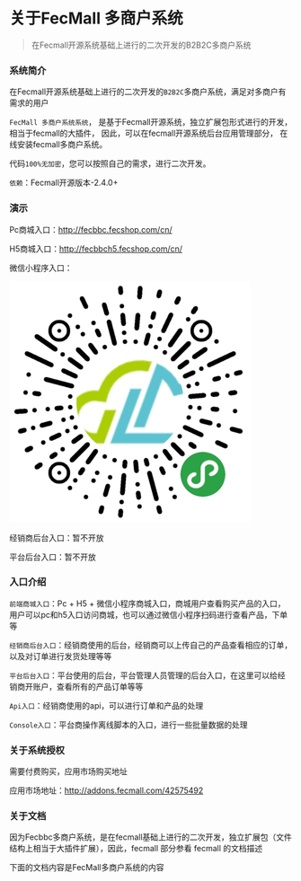 关于FecMall 多商户系统
=========

> 在Fecmall开源系统基础上进行的二次开发的B2B2C多商户系统


### 系统简介

在Fecmall开源系统基础上进行的二次开发的`B2B2C`多商户系统，满足对多商户有需求的用户

`FecMall 多商户系统系统`，
是基于Fecmall开源系统，独立扩展包形式进行的开发，相当于fecmall的大插件，
因此，可以在fecmall开源系统后台应用管理部分，
在线安装fecmall多商户系统。

代码`100%无加密`，您可以按照自己的需求，进行二次开发。

`依赖`：Fecmall开源版本-2.4.0+


### 演示

Pc商城入口：http://fecbbc.fecshop.com/cn/


H5商城入口：http://fecbbch5.fecshop.com/cn/

微信小程序入口：

![](images/micro.jpg)


经销商后台入口：暂不开放


平台后台入口：暂不开放


### 入口介绍

`前端商城入口`：Pc + H5 + 微信小程序商城入口，商城用户查看购买产品的入口，用户可以pc和h5入口访问商城，也可以通过微信小程序扫码进行查看产品，下单等

`经销商后台入口`：经销商使用的后台，经销商可以上传自己的产品查看相应的订单，以及对订单进行发货处理等等

`平台后台入口`：平台使用的后台，平台管理人员管理的后台入口，在这里可以给经销商开账户，查看所有的产品订单等等

`Api入口`：经销商使用的api，可以进行订单和产品的处理

`Console入口`：平台商操作离线脚本的入口，进行一些批量数据的处理


### 关于系统授权


需要付费购买，应用市场购买地址

应用市场地址：http://addons.fecmall.com/42575492




### 关于文档


因为Fecbbc多商户系统，是在fecmall基础上进行的二次开发，独立扩展包（文件结构上相当于大插件扩展），因此，fecmall 部分参看 fecmall 的文档描述

下面的文档内容是FecMall多商户系统的内容




























